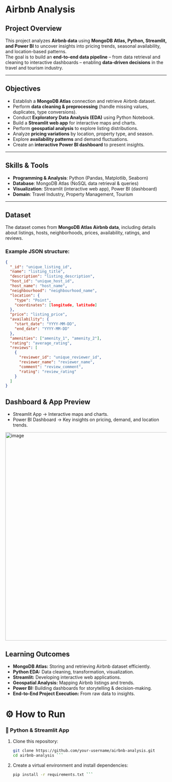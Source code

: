 #  Airbnb Analysis  

##  Project Overview  
This project analyzes **Airbnb data** using **MongoDB Atlas, Python, Streamlit, and Power BI** to uncover insights into pricing trends, seasonal availability, and location-based patterns.  
The goal is to build an **end-to-end data pipeline** – from data retrieval and cleaning to interactive dashboards – enabling **data-driven decisions** in the travel and tourism industry.  

---

## Objectives  
- Establish a **MongoDB Atlas** connection and retrieve Airbnb dataset.  
- Perform **data cleaning & preprocessing** (handle missing values, duplicates, type conversions).  
- Conduct **Exploratory Data Analysis (EDA)** using Python Notebook.  
- Build a **Streamlit web app** for interactive maps and charts.  
- Perform **geospatial analysis** to explore listing distributions.  
- Analyze **pricing variations** by location, property type, and season.  
- Explore **availability patterns** and demand fluctuations.  
- Create an **interactive Power BI dashboard** to present insights.  

---

##  Skills & Tools  
- **Programming & Analysis**: Python (Pandas, Matplotlib, Seaborn)  
- **Database**: MongoDB Atlas (NoSQL data retrieval & queries)  
- **Visualization**: Streamlit (interactive web app), Power BI (dashboard)  
- **Domain**: Travel Industry, Property Management, Tourism  

---

## Dataset  
The dataset comes from **MongoDB Atlas Airbnb data**, including details about listings, hosts, neighborhoods, prices, availability, ratings, and reviews.  

### Example JSON structure:  
```json
{
  "_id": "unique_listing_id",
  "name": "listing_title",
  "description": "listing_description",
  "host_id": "unique_host_id",
  "host_name": "host_name",
  "neighbourhood": "neighbourhood_name",
  "location": {
    "type": "Point",
    "coordinates": [longitude, latitude]
  },
  "price": "listing_price",
  "availability": {
    "start_date": "YYYY-MM-DD",
    "end_date": "YYYY-MM-DD"
  },
  "amenities": ["amenity_1", "amenity_2"],
  "rating": "average_rating",
  "reviews": [
    {
      "reviewer_id": "unique_reviewer_id",
      "reviewer_name": "reviewer_name",
      "comment": "review_comment",
      "rating": "review_rating"
    }
  ]
}
```

## Dashboard & App Preview
- Streamlit App → Interactive maps and charts.
- Power BI Dashboard → Key insights on pricing, demand, and location trends.

<img width="1159" height="651" alt="image" src="https://github.com/user-attachments/assets/c5255d14-b686-4504-9b2c-21bb250a2d9c" />

## Learning Outcomes
- **MongoDB Atlas:** Storing and retrieving Airbnb dataset efficiently.
- **Python EDA:** Data cleaning, transformation, visualization.
- **Streamlit:** Developing interactive web applications.
- **Geospatial Analysis:** Mapping Airbnb listings and trends.
- **Power BI:** Building dashboards for storytelling & decision-making.
- **End-to-End Project Execution:** From raw data to insights.

# ⚙️ How to Run  

### 🔹 Python & Streamlit App  
1. Clone this repository:  
   ```bash
   git clone https://github.com/your-username/airbnb-analysis.git
   cd airbnb-analysis ```
2. Create a virtual environment and install dependencies:
   ```bash
   pip install -r requirements.txt ```

